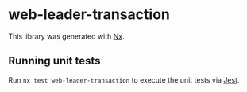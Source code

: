# web-leader-transaction

This library was generated with [Nx](https://nx.dev).

## Running unit tests

Run `nx test web-leader-transaction` to execute the unit tests via [Jest](https://jestjs.io).
